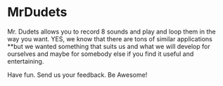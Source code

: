 # MrDudets

Mr. Dudets allows you to record 8 sounds and play and loop them in the way you want. YES, we know that there are tons of similar applications **but we wanted something that suits us and what we will develop for ourselves and maybe for somebody else if you find it useful and entertaining.

Have fun. Send us your feedback. Be Awesome!
